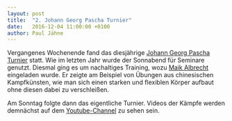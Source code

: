 ```yaml
---
layout: post
title:  "2. Johann Georg Pascha Turnier"
date:   2016-12-04 11:00:00 +0100
author: Paul Jähne
---
```


Vergangenes Wochenende fand das diesjährige [Johann Georg Pascha Turnier](https://www.facebook.com/events/226117451123029/) statt. Wie im letzten Jahr wurde der Sonnabend für Seminare genutzt. Diesmal ging es um nachaltiges Training, wozu [Maik Albrecht](http://www.palisander-verlag.de/index.php?p%5Bm%5D=59) eingeladen wurde. Er zeigte am Beispiel von Übungen aus chinesischen Kampfkünsten, wie man sich einen starken und flexiblen Körper aufbaut ohne diesen dabei zu verschleißen.

Am Sonntag folgte dann das eigentliche Turnier. Videos der Kämpfe werden demnächst auf dem [Youtube-Channel](https://www.youtube.com/channel/UCLAKhNDiKN5pRlsaA7Eswlg) zu sehen sein.
